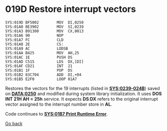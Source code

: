 # 019D Restore interrupt vectors

```
SYS:019D BF5002        MOV	DI,0250
SYS:01A0 BE3902        MOV	SI,0239
SYS:01A3 B91300        MOV	CX,0013
SYS:01A6 90            NOP
SYS:01A7 FC            CLD
SYS:01A8 2E            CS:
SYS:01A9 AC            LODSB
SYS:01AA B425          MOV	AH,25
SYS:01AC 1E            PUSH	DS
SYS:01AD C515          LDS	DX,[DI]
SYS:01AF CD21          INT	21
SYS:01B1 1F            POP	DS
SYS:01B2 83C704        ADD	DI,+04
SYS:01B5 E2F0          LOOP	01A7
```

Restores the vectors for the 19 interrupts (listed in **[SYS:0239-024B](0239-INTERRUPT-LIST.md)**) saved on **[DATA:0250](DATA.md)** and modified during system library initialization. It uses **DOS INT 21H AH = 25h** service. It expects **DS**:**DX** refers to the original interrupt vector assigned to the interrupt number store in **AL**.

Code continues to **[SYS:01B7 Print Runtime Error](01B7-PRINT-RUNTIME-ERR.md)**.

[Go back](../README.md)